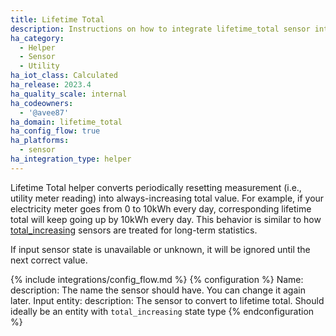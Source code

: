 ```yaml
---
title: Lifetime Total
description: Instructions on how to integrate lifetime_total sensor into Home Assistant.
ha_category:
  - Helper
  - Sensor
  - Utility
ha_iot_class: Calculated
ha_release: 2023.4
ha_quality_scale: internal
ha_codeowners:
  - '@avee87'
ha_domain: lifetime_total
ha_config_flow: true
ha_platforms:
  - sensor
ha_integration_type: helper
---
```


Lifetime Total helper converts periodically resetting measurement (i.e., utility meter reading) into always-increasing total value.
For example, if your electricity meter goes from 0 to 10kWh every day, corresponding lifetime total will keep going up by 10kWh every day. This behavior is similar to how [total_increasing](https://developers.home-assistant.io/docs/core/entity/sensor#state-class-total_increasing) sensors are treated for long-term statistics.

If input sensor state is unavailable or unknown, it will be ignored until the next correct value.

{% include integrations/config_flow.md %}
{% configuration %}
Name:
description: The name the sensor should have. You can change it again later.
Input entity:
description: The sensor to convert to lifetime total. Should ideally be an entity with `total_increasing` state type
{% endconfiguration %}

